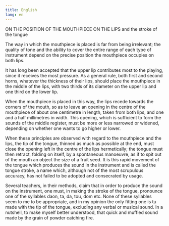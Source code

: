 ```yaml
---
title: English
lang: en
---
```


ON THE POSITION OF THE MOUTHPIECE ON THE LIPS
and the stroke of the tongue

The way in which the mouthpiece is placed is far from being irrelevant; the quality of tone and the ability to cover the entire range of each type of instrument depend on the precise position the mouthpiece occupies on both lips.

It has long been accepted that the upper lip contributes most to the playing, since it receives the most pressure. As a general rule, both first and second horns, whatever the thickness of their lips, should place the mouthpiece in the middle of the lips, with two thirds of its diameter on the upper lip and one third on the lower lip.

When the mouthpiece is placed in this way, the lips recede towards the corners of the mouth, so as to leave an opening in the centre of the mouthpiece of about one centimetre in length, taken from both lips, and one and a half millimetres in width. This opening, which is sufficient to form the sounds of the middle register, must be more or less narrowed or widened, depending on whether one wants to go higher or lower.

When these principles are observed with regard to the mouthpiece and the lips, the tip of the tongue, thinned as much as possible at the end, must close the opening left in the centre of the lips hermetically; the tongue must then retract, folding on itself, by a spontaneous manoeuvre, as if to spit out of the mouth an object the size of a fruit seed. It is this rapid movement of the tongue which produces the sound in the instrument and is called the tongue stroke, a name which, although not of the most scrupulous accuracy, has not failed to be adopted and consecrated by usage.

Several teachers, in their methods, claim that in order to produce the sound on the instrument, one must, in making the stroke of the tongue, pronounce one of the syllables daon, ta, da, tou, dom etc. None of these syllables seem to me to be appropriate, and in my opinion the only fitting one is tu made with the tip of the tongue, excluding any verbal or musical sound. In a nutshell, to make myself better understood, that quick and muffled sound made by the grain of powder catching fire.
